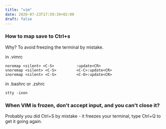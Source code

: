 ```yaml
---
title: "vim"
date: 2020-07-23T17:59:39+02:00
draft: false
---
```

### How to map save to Ctrl+s

Why? To avoid freezing the terminal by mistake.

in .vimrc
```
noremap <silent> <C-S>          :update<CR>
vnoremap <silent> <C-S>         <C-C>:update<CR>
inoremap <silent> <C-S>         <C-O>:update<CR>
```

in .bashrc or .zshrc
```
stty -ixon
```

### When VIM is frozen, don't accept input, and you can't close it?

Probably you did Ctrl+S by mistake - it freezes your terminal, type Ctrl+Q to get it going again.

